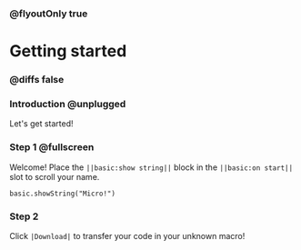 ### @flyoutOnly true

# Getting started

### @diffs false
### Introduction @unplugged

Let's get started!

### Step 1 @fullscreen

Welcome! Place the ``||basic:show string||`` block in the ``||basic:on start||`` slot to scroll your name.

```blocks
basic.showString("Micro!")
```

### Step 2

Click ``|Download|`` to transfer your code in your unknown macro!